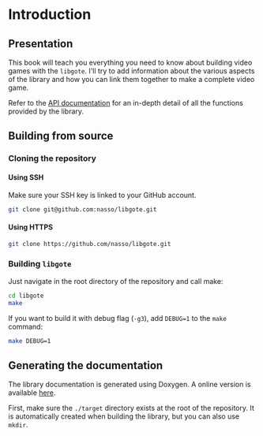 # Introduction

## Presentation

This book will teach you everything you need to know about building video games
with the `libgote`. I'll try to add information about the various aspects of the
library and how you can link them together to make a complete video game.

Refer to the [API documentation][docs] for an in-depth detail of all the
functions provided by the library.

## Building from source

### Cloning the repository

#### Using SSH

Make sure your SSH key is linked to your GitHub account.

```sh
git clone git@github.com:nasso/libgote.git
```

#### Using HTTPS

```sh
git clone https://github.com/nasso/libgote.git
```

### Building `libgote`

Just navigate in the root directory of the repository and call make:

```sh
cd libgote
make
```

If you want to build it with debug flag (`-g3`), add `DEBUG=1` to the `make`
command:

```sh
make DEBUG=1
```

## Generating the documentation

The library documentation is generated using Doxygen. A online version is
available [here][docs].
 
First, make sure the `./target` directory exists at the root of the repository.
It is automatically created when building the library, but you can also use
`mkdir`.

[docs]: https://nasso.io/libgote/doc/
